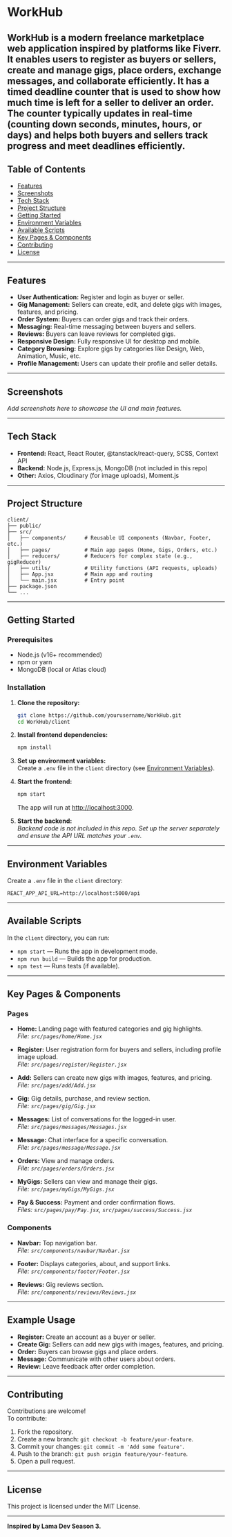# WorkHub

WorkHub is a modern freelance marketplace web application inspired by platforms like Fiverr. It enables users to register as buyers or sellers, create and manage gigs, place orders, exchange messages, and collaborate efficiently.
It has a timed deadline counter that is used to show how much time is left for a seller to deliver an order. The counter typically updates in real-time (counting down seconds, minutes, hours, or days) and helps both buyers and sellers track progress and meet deadlines efficiently.
---

## Table of Contents

- [Features](#features)
- [Screenshots](#screenshots)
- [Tech Stack](#tech-stack)
- [Project Structure](#project-structure)
- [Getting Started](#getting-started)
- [Environment Variables](#environment-variables)
- [Available Scripts](#available-scripts)
- [Key Pages & Components](#key-pages--components)
- [Contributing](#contributing)
- [License](#license)

---

## Features

- **User Authentication:** Register and login as buyer or seller.
- **Gig Management:** Sellers can create, edit, and delete gigs with images, features, and pricing.
- **Order System:** Buyers can order gigs and track their orders.
- **Messaging:** Real-time messaging between buyers and sellers.
- **Reviews:** Buyers can leave reviews for completed gigs.
- **Responsive Design:** Fully responsive UI for desktop and mobile.
- **Category Browsing:** Explore gigs by categories like Design, Web, Animation, Music, etc.
- **Profile Management:** Users can update their profile and seller details.

---

## Screenshots

_Add screenshots here to showcase the UI and main features._

---

## Tech Stack

- **Frontend:** React, React Router, @tanstack/react-query, SCSS, Context API
- **Backend:** Node.js, Express.js, MongoDB (not included in this repo)
- **Other:** Axios, Cloudinary (for image uploads), Moment.js

---

## Project Structure

```
client/
├── public/
├── src/
│   ├── components/      # Reusable UI components (Navbar, Footer, etc.)
│   ├── pages/           # Main app pages (Home, Gigs, Orders, etc.)
│   ├── reducers/        # Reducers for complex state (e.g., gigReducer)
│   ├── utils/           # Utility functions (API requests, uploads)
│   ├── App.jsx          # Main app and routing
│   └── main.jsx         # Entry point
├── package.json
└── ...
```

---

## Getting Started

### Prerequisites

- Node.js (v16+ recommended)
- npm or yarn
- MongoDB (local or Atlas cloud)

### Installation

1. **Clone the repository:**
   ```sh
   git clone https://github.com/yourusername/WorkHub.git
   cd WorkHub/client
   ```

2. **Install frontend dependencies:**
   ```sh
   npm install
   ```

3. **Set up environment variables:**  
   Create a `.env` file in the `client` directory (see [Environment Variables](#environment-variables)).

4. **Start the frontend:**
   ```sh
   npm start
   ```
   The app will run at [http://localhost:3000](http://localhost:3000).

5. **Start the backend:**  
   _Backend code is not included in this repo. Set up the server separately and ensure the API URL matches your `.env`._

---

## Environment Variables

Create a `.env` file in the `client` directory:

```
REACT_APP_API_URL=http://localhost:5000/api
```

---

## Available Scripts

In the `client` directory, you can run:

- `npm start` — Runs the app in development mode.
- `npm run build` — Builds the app for production.
- `npm test` — Runs tests (if available).

---

## Key Pages & Components

### Pages

- **Home:** Landing page with featured categories and gig highlights.  
  _File: `src/pages/home/Home.jsx`_

- **Register:** User registration form for buyers and sellers, including profile image upload.  
  _File: `src/pages/register/Register.jsx`_

- **Add:** Sellers can create new gigs with images, features, and pricing.  
  _File: `src/pages/add/Add.jsx`_

- **Gig:** Gig details, purchase, and review section.  
  _File: `src/pages/gig/Gig.jsx`_

- **Messages:** List of conversations for the logged-in user.  
  _File: `src/pages/messages/Messages.jsx`_

- **Message:** Chat interface for a specific conversation.  
  _File: `src/pages/message/Message.jsx`_

- **Orders:** View and manage orders.  
  _File: `src/pages/orders/Orders.jsx`_

- **MyGigs:** Sellers can view and manage their gigs.  
  _File: `src/pages/myGigs/MyGigs.jsx`_

- **Pay & Success:** Payment and order confirmation flows.  
  _Files: `src/pages/pay/Pay.jsx`, `src/pages/success/Success.jsx`_

### Components

- **Navbar:** Top navigation bar.  
  _File: `src/components/navbar/Navbar.jsx`_

- **Footer:** Displays categories, about, and support links.  
  _File: `src/components/footer/Footer.jsx`_

- **Reviews:** Gig reviews section.  
  _File: `src/components/reviews/Reviews.jsx`_

---

## Example Usage

- **Register:** Create an account as a buyer or seller.
- **Create Gig:** Sellers can add new gigs with images, features, and pricing.
- **Order:** Buyers can browse gigs and place orders.
- **Message:** Communicate with other users about orders.
- **Review:** Leave feedback after order completion.

---

## Contributing

Contributions are welcome!  
To contribute:

1. Fork the repository.
2. Create a new branch: `git checkout -b feature/your-feature`.
3. Commit your changes: `git commit -m 'Add some feature'`.
4. Push to the branch: `git push origin feature/your-feature`.
5. Open a pull request.

---

## License

This project is licensed under the MIT License.

---

**Inspired by Lama Dev Season 3.**